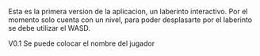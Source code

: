 Esta es la primera version de la aplicacion, un laberinto interactivo. Por el momento solo cuenta con un nivel, para poder desplasarte por el laberinto se debe utilizar el WASD.

V0.1
Se puede colocar el nombre del jugador
